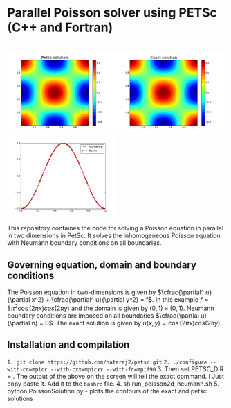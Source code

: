 # Parallel Poisson solver using PETSc (C++ and Fortran)

# 
<img src="Images/PetscSolution.png?raw=true&v=50" alt="your_alternative_text" width="50%" height="50%"><img src="Images/ExactSolution.png?raw=true&v=50" alt="your_alternative_text" width="50%" height="50%">
<img src="Images/Comparison.png?raw=true&v=50" alt="your_alternative_text" width="50%" height="50%">

This repository containes the code for solving a Poisson equation in parallel in two dimensions in PetSc. It solves the inhomogeneous 
Poisson equation with Neumann boundary conditions on all boundaries.

## Governing equation, domain and boundary conditions
The Poisson equation in two-dimensions is given by
$\cfrac{\partial^ u}{\partial x^2} + \cfrac{\partial^ u}{\partial y^2} = f$.
In this example $f = 8\pi^2\cos(2\pi x)cos(2\pi y)$ and the domain is given by 
$(0,1)\times(0,1)$. Neumann boundary conditions are imposed on all boundaries 
$\cfrac{\partial u}{\partial n} = 0$. The exact solution is given by 
$u(x,y) = \cos(2\pi x)cos(2\pi y)$. 


## Installation and compilation

```1. git clone https://github.com/nataraj2/petsc.git```
```2. ./configure --with-cc=mpicc --with-cxx=mpicxx --with-fc=mpif90```
3. Then set PETSC_DIR = <path>. The output of the above on the screen will tell the exact command. i
Just copy paste it. Add it to the `bashrc` file.
4. sh run_poisson2d_neumann.sh
5. python PoissonSolution.py - plots the contours of the exact and petsc solutions
